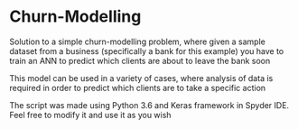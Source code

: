 # Churn-Modelling
Solution to a simple churn-modelling problem, where given a sample dataset from a business (specifically a bank for this example) you have to train an ANN to predict which clients are about to leave the bank soon

This model can be used in a variety of cases, where analysis of data is required in order to predict which clients are to take a specific action

The script was made using Python 3.6 and Keras framework in Spyder IDE. Feel free to modify it and use it as you wish
